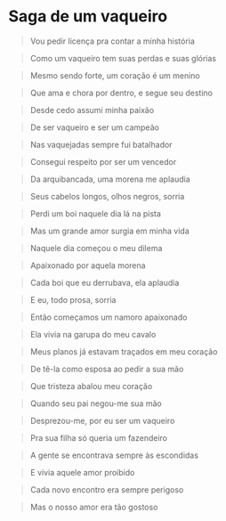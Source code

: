 # Saga de um vaqueiro

> Vou pedir licença pra contar a minha história

> Como um vaqueiro tem suas perdas e suas glórias

> Mesmo sendo forte, um coração é um menino

> Que ama e chora por dentro, e segue seu destino


> Desde cedo assumi minha paixão

> De ser vaqueiro e ser um campeão

> Nas vaquejadas sempre fui batalhador

> Consegui respeito por ser um vencedor


> Da arquibancada, uma morena me aplaudia

> Seus cabelos longos, olhos negros, sorria

> Perdi um boi naquele dia lá na pista

> Mas um grande amor surgia em minha vida


> Naquele dia começou o meu dilema

> Apaixonado por aquela morena

> Cada boi que eu derrubava, ela aplaudia

> E eu, todo prosa, sorria


> Então começamos um namoro apaixonado

> Ela vivia na garupa do meu cavalo

> Meus planos já estavam traçados em meu coração

> De tê-la como esposa ao pedir a sua mão


> Que tristeza abalou meu coração

> Quando seu pai negou-me sua mão

> Desprezou-me, por eu ser um vaqueiro

> Pra sua filha só queria um fazendeiro


> A gente se encontrava sempre às escondidas

> E vivia aquele amor proibido

> Cada novo encontro era sempre perigoso

> Mas o nosso amor era tão gostoso




